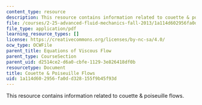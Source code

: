 ```yaml
---
content_type: resource
description: This resource contains information related to couette & poiseuille flows.
file: /courses/2-25-advanced-fluid-mechanics-fall-2013/1a114d602956fa0dd328155f9b45f93d_MIT2_25F13_Couet_and_Pois.pdf
file_type: application/pdf
learning_resource_types: []
license: https://creativecommons.org/licenses/by-nc-sa/4.0/
ocw_type: OCWFile
parent_title: Equations of Viscous Flow
parent_type: CourseSection
parent_uid: d2514ce2-d6a0-cbfe-1129-3e826418df0b
resourcetype: Document
title: Couette & Poiseuille Flows
uid: 1a114d60-2956-fa0d-d328-155f9b45f93d
---
```

This resource contains information related to couette & poiseuille flows.